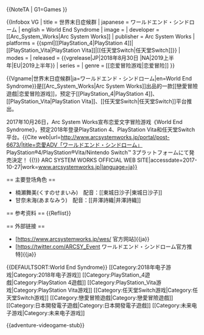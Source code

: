 {{NoteTA
| G1=Games
}}

{{Infobox VG
| title = 世界末日症候群
| japanese = ワールドエンド・シンドローム
| english = World End Syndrome
| image =
| developer = [[Arc_System_Works|Arc System Works]]
| publisher = Arc System Works
| platforms = {{spml|[[PlayStation_4|PlayStation 4]]|[[PlayStation_Vita|PlayStation Vita]]|[[任天堂Switch|任天堂Switch]]}}
| modes =
| released = {{vgrelease|JP|2018年8月30日 |NA|2019上半年|EU|2019上半年}}
| series =
| genre = [[恋爱冒险游戏|恋爱冒险]]
}}

{{Vgname|世界末日症候群|ja=ワールドエンド・シンドローム|en=World End Syndrome}}是[[Arc_System_Works|Arc System Works]]出品的一款[[戀愛冒險遊戲|恋爱冒险游戏]]，预定于[[PlayStation_4|PlayStation 4]]、[[PlayStation_Vita|PlayStation Vita]]、[[任天堂Switch|任天堂Switch]]平台推出。

2017年10月26日，Arc System Works宣布恋爱文字冒险游戏《World End Syndrome》，预定2018年登录PlayStation 4、PlayStation Vita和任天堂Switch平台。<ref>{{Cite web|url=http://www.arcsystemworks.jp/portal/post-6673/|title=恋愛ADV「ワールドエンド・シンドローム」 PlayStation®4/PlayStation®Vita/Nintendo Switch™ 3プラットフォームにて発売決定！ {{!}} ARC SYSTEM WORKS OFFICIAL WEB SITE|accessdate=2017-10-27|work=www.arcsystemworks.jp|language=ja}}</ref>

== 主要登场角色 ==

* 楠瀬舞美(くすのせまいみ)　配音：[[東城日沙子|東城日沙子]]
* 甘奈未海(あまなみう)　配音：[[井澤詩織|井澤詩織]]

== 参考资料 ==
{{Reflist}}

== 外部链接 ==

* [https://www.arcsystemworks.jp/wes/ 官方网站]{{ja}}
* [https://twitter.com/ARCSY_Event ワールドエンド・シンドローム官方推特]{{ja}}


{{DEFAULTSORT:World End Syndrome}}
[[Category:2018年电子游戏|Category:2018年电子游戏]]
[[Category:PlayStation_4遊戲|Category:PlayStation 4遊戲]]
[[Category:PlayStation_Vita游戏|Category:PlayStation Vita游戏]]
[[Category:任天堂Switch游戏|Category:任天堂Switch游戏]]
[[Category:戀愛冒險遊戲|Category:戀愛冒險遊戲]]
[[Category:日本開發電子遊戲|Category:日本開發電子遊戲]]
[[Category:未来电子游戏|Category:未来电子游戏]]

{{adventure-videogame-stub}}